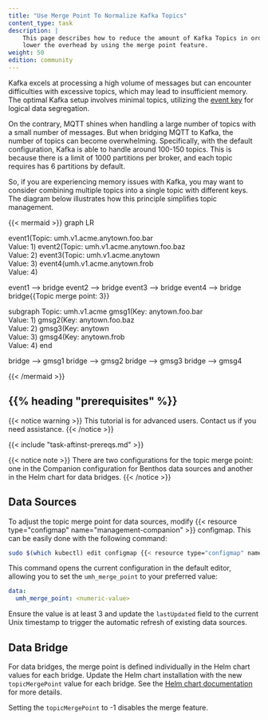 ```yaml
---
title: "Use Merge Point To Normalize Kafka Topics"
content_type: task
description: |
    This page describes how to reduce the amount of Kafka Topics in order to
    lower the overhead by using the merge point feature.
weight: 50
edition: community
---
```


<!-- overview -->

Kafka excels at processing a high volume of messages but can encounter difficulties
with excessive topics, which may lead to insufficient memory. The optimal Kafka
setup involves minimal topics, utilizing the
[event key](https://kafka.apache.org/intro#intro_concepts_and_terms) for logical
data segregation.

On the contrary, MQTT shines when handling a large number of topics with a small
number of messages. But when bridging MQTT to Kafka, the number of topics can
become overwhelming.
Specifically, with the default configuration, Kafka is able to handle around
100-150 topics. This is because there is a limit of 1000 partitions per broker,
and each topic requires has 6 partitions by default.

So, if you are experiencing memory issues with Kafka, you may want to consider
combining multiple topics into a single topic with different keys. The diagram
below illustrates how this principle simplifies topic management.

{{< mermaid >}}
graph LR

event1(Topic: umh.v1.acme.anytown.foo.bar<br>Value: 1)
event2(Topic: umh.v1.acme.anytown.foo.baz<br>Value: 2)
event3(Topic: umh.v1.acme.anytown<br>Value: 3)
event4(umh.v1.acme.anytown.frob<br>Value: 4)

event1 --> bridge
event2 --> bridge
event3 --> bridge
event4 --> bridge
bridge{{Topic merge point: 3}}

subgraph Topic: umh.v1.acme
gmsg1(Key: anytown.foo.bar<br>Value: 1)
gmsg2(Key: anytown.foo.baz<br>Value: 2)
gmsg3(Key: anytown<br>Value: 3)
gmsg4(Key: anytown.frob<br>Value: 4)
end

bridge --> gmsg1
bridge --> gmsg2
bridge --> gmsg3
bridge --> gmsg4

{{< /mermaid >}}

## {{% heading "prerequisites" %}}

{{< notice warning >}}
This tutorial is for advanced users. Contact us if you need assistance.
{{< /notice >}}

{{< include "task-aftinst-prereqs.md" >}}

{{< notice note >}}
There are two configurations for the topic merge point: one in the Companion
configuration for Benthos data sources and another in the Helm chart for data bridges.
{{< /notice >}}

<!-- steps -->

## Data Sources

To adjust the topic merge point for data sources, modify
{{< resource type="configmap" name="management-companion" >}} configmap. This
can be easily done with the following command:

```bash
sudo $(which kubectl) edit configmap {{< resource type="configmap" name="management-companion" >}} -n {{< resource type="ns" name="management-companion" >}} --kubeconfig /etc/rancher/k3s/k3s.yaml
```

This command opens the current configuration in the default editor, allowing you
to set the `umh_merge_point` to your preferred value:

```yaml
data:
  umh_merge_point: <numeric-value>
```

Ensure the value is at least 3 and update the `lastUpdated` field to the current
Unix timestamp to trigger the automatic refresh of existing data sources.

## Data Bridge

For data bridges, the merge point is defined individually in the Helm chart values
for each bridge. Update the Helm chart installation with the new `topicMergePoint`
value for each bridge. See the [Helm chart documentation](/docs/reference/helm-chart/#bridges)
for more details.

Setting the `topicMergePoint` to -1 disables the merge feature.

<!-- Optional section, but recommended; write the problem/question in H3 -->
<!-- ## {{% heading "troubleshooting" %}} -->

<!-- Optional section; add links to information related to this topic. -->
<!-- ## {{% heading "whatsnext" %}} -->
